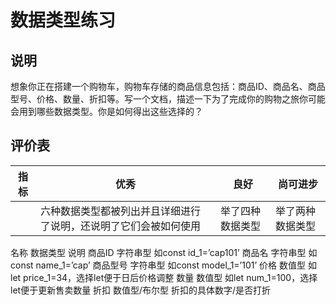 # 数据类型练习

## 说明

想象你正在搭建一个购物车，购物车存储的商品信息包括：商品ID、商品名、商品型号、价格、数量、折扣等。写一个文档，描述一下为了完成你的购物之旅你可能会用到哪些数据类型。你是如何得出这些选择的？

## 评价表

| 指标 | 优秀 | 良好 | 尚可进步 |
| --- | --- | --- | --- |
| | 六种数据类型都被列出并且详细进行了说明，还说明了它们会被如何使用 | 举了四种数据类型 | 举了两种数据类型 |


名称	数据类型	说明
商品ID	字符串型	如const id_1=’cap101’
商品名	字符串型	如const name_1=’cap’
商品型号	字符串型	如const model_1=’101’
价格	数值型	如let price_1=34，选择let便于日后价格调整
数量	数值型	如let num_1=100，选择let便于更新售卖数量
折扣	数值型/布尔型	折扣的具体数字/是否打折
